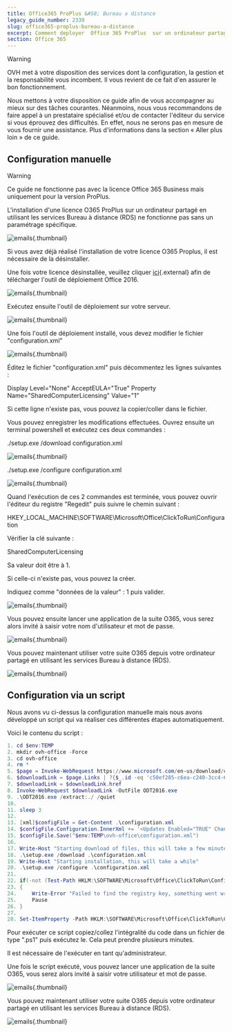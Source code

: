 ```yaml
---
title: Office365 ProPlus &#58; Bureau a distance
legacy_guide_number: 2339
slug: office365-proplus-bureau-a-distance
excerpt: Comment deployer  Office 365 ProPlus  sur un ordinateur partage en utilisant les services Bureau a distance (RDS) et l'activation d'ordinateurs partages ?
section: Office 365
---
```



> [!warning]
>
> OVH met à votre disposition des services dont la configuration, la gestion et la responsabilité vous incombent. Il vous revient de ce fait d'en assurer le bon fonctionnement.
> 
> Nous mettons à votre disposition ce guide afin de vous accompagner au mieux sur des tâches courantes. Néanmoins, nous vous recommandons de faire appel à un prestataire spécialisé et/ou de contacter l'éditeur du service si vous éprouvez des difficultés. En effet, nous ne serons pas en mesure de vous fournir une assistance. Plus d'informations dans la section « Aller plus loin » de ce guide.
> 

## Configuration manuelle


> [!warning]
>
> Ce guide ne fonctionne pas avec la licence Office 365 Business mais uniquement pour la version ProPlus.
> 

L'installation d'une licence O365 ProPlus sur un ordinateur partagé en utilisant les services Bureau à distance (RDS) ne fonctionne pas sans un paramétrage spécifique.


![emails](images/4717.png){.thumbnail}

Si vous avez déjà réalisé l'installation de votre licence O365 Proplus, il est nécessaire de la désinstaller.

Une fois votre licence désinstallée, veuillez cliquer [ici](https://www.microsoft.com/en-us/download/details.aspx?id=49117){.external} afin de télécharger l'outil de déploiement Office 2016.


![emails](images/4718.png){.thumbnail}

Exécutez ensuite l'outil de déploiement sur votre serveur.


![emails](images/4719.png){.thumbnail}

Une fois l'outil de déploiement installé, vous devez modifier le fichier "configuration.xml"


![emails](images/4720.png){.thumbnail}

Éditez le fichier "configuration.xml" puis décommentez les lignes suivantes :

Display Level="None" AcceptEULA="True"
Property Name="SharedComputerLicensing" Value="1"

Si cette ligne n'existe pas, vous pouvez la copier/coller dans le fichier.

Vous pouvez enregistrer les modifications effectuées. Ouvrez ensuite un terminal powershell et exécutez ces deux commandes :

./setup.exe /download configuration.xml


![emails](images/4721.png){.thumbnail}

./setup.exe /configure configuration.xml


![emails](images/4722.png){.thumbnail}

Quand l'exécution de ces 2 commandes est terminée, vous pouvez ouvrir l'éditeur du registre "Regedit" puis suivre le chemin suivant :

HKEY\_LOCAL\_MACHINE\\SOFTWARE\\Microsoft\\Office\\ClickToRun\\Configuration

Vérifier la clé suivante :

SharedComputerLicensing

Sa valeur doit être à 1.

Si celle-ci n'existe pas, vous pouvez la créer.

Indiquez comme "données de la valeur" : 1 puis valider.


![emails](images/4723.png){.thumbnail}

Vous pouvez ensuite lancer une application de la suite O365, vous serez alors invité à saisir votre nom d'utilisateur et mot de passe.


![emails](images/4724.png){.thumbnail}

Vous pouvez maintenant utiliser votre suite O365 depuis votre ordinateur partagé en utilisant les services Bureau à distance (RDS).


![emails](images/4726.png){.thumbnail}


## Configuration via un script
Nous avons vu ci-dessus la configuration manuelle mais nous avons développé un script qui va réaliser ces différentes étapes automatiquement.

Voici le contenu du script :


```powershell
1. cd $env:TEMP
2. mkdir ovh-office -Force
3. cd ovh-office
4. rm *
5. $page = Invoke-WebRequest https://www.microsoft.com/en-us/download/confirmation.aspx?id=49117
6. $downloadLink = $page.Links | ?{$_.id -eq 'c50ef285-c6ea-c240-3cc4-6c9d27067d6c'}
7. $downloadLink = $downloadLink.href
8. Invoke-WebRequest $downloadLink -OutFile ODT2016.exe
9. .\ODT2016.exe /extract:./ /quiet
10. 
11. sleep 3
12. 
13. [xml]$configFile = Get-Content .\configuration.xml
14. $configFile.Configuration.InnerXml += '<Updates Enabled="TRUE" Channel="Current" /> <Property Name="AUTOACTIVATE" Value="1" />'
15. $configFile.Save("$env:TEMP\ovh-office\configuration.xml")
16. 
17. Write-Host "Starting download of files, this will take a few minutes"
18. .\setup.exe /download .\configuration.xml
19. Write-Host "Starting installation, this will take a while"
20. .\setup.exe /configure .\configuration.xml
21. 
22. if(-not (Test-Path HKLM:\SOFTWARE\Microsoft\Office\ClickToRun\Configuration))
23. {
24.     Write-Error "Failed to find the registry key, something went wrong. Stopping there"
25.     Pause
26. }
27. 
28. Set-ItemProperty -Path HKLM:\SOFTWARE\Microsoft\Office\ClickToRun\Configuration -Name SharedComputerLicensing -Value 1
```

Pour exécuter ce script copiez/collez l'intégralité du code dans un fichier de type ".ps1" puis exécutez le. Cela peut prendre plusieurs minutes.

Il est nécessaire de l'exécuter en tant qu'administrateur.

Une fois le script exécuté, vous pouvez lancer une application de la suite O365, vous serez alors invité à saisir votre utilisateur et mot de passe.


![emails](images/4724.png){.thumbnail}

Vous pouvez maintenant utiliser votre suite O365 depuis votre ordinateur partagé en utilisant les services Bureau à distance (RDS).


![emails](images/4726.png){.thumbnail}
